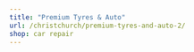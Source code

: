 ```yaml
---
title: "Premium Tyres & Auto"
url: /christchurch/premium-tyres-and-auto-2/
shop: car repair
---
```

